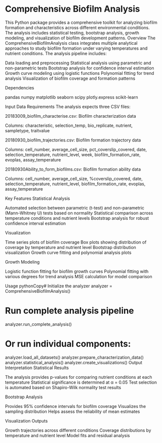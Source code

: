 # Comprehensive Biofilm Analysis

This Python package provides a comprehensive toolkit for analyzing biofilm formation and characteristics across different environmental conditions. The analysis includes statistical testing, bootstrap analysis, growth modeling, and visualization of biofilm development patterns.
Overview
The ComprehensiveBiofilmAnalysis class integrates multiple analytical approaches to study biofilm formation under varying temperatures and nutrient conditions. The analysis pipeline includes:

Data loading and preprocessing
Statistical analysis using parametric and non-parametric tests
Bootstrap analysis for confidence interval estimation
Growth curve modeling using logistic functions
Polynomial fitting for trend analysis
Visualization of biofilm coverage and formation patterns

Dependencies

pandas
numpy
matplotlib
seaborn
scipy
plotly.express
scikit-learn

Input Data Requirements
The analysis expects three CSV files:

20183009_biofilm_characterise.csv: Biofilm characterization data

Columns: characteristic, selection_temp, bio_replicate, nutrient, sampletype, traitvalue


20180930_biofilm_trajectories.csv: Biofilm formation trajectory data

Columns: cell_number, average_cell_size, pct_coverslip_covered, date, selection_temperature, nutrient_level, week, biofilm_formation_rate, evoplas, assay_temperature


20180930Ability_to_form_biofilms.csv: Biofilm formation ability data

Columns: cell_number, average_cell_size, %coverslip_covered, date, selection_temperature, nutrient_level, biofilm_formation_rate, evoplas, assay_temperature



Key Features
Statistical Analysis

Automated selection between parametric (t-test) and non-parametric (Mann-Whitney U) tests based on normality
Statistical comparison across temperature conditions and nutrient levels
Bootstrap analysis for robust confidence interval estimation

Visualization

Time series plots of biofilm coverage
Box plots showing distribution of coverage by temperature and nutrient level
Bootstrap distribution visualization
Growth curve fitting and polynomial analysis plots

Growth Modeling

Logistic function fitting for biofilm growth curves
Polynomial fitting with various degrees for trend analysis
MSE calculation for model comparison

Usage
pythonCopy# Initialize the analyzer
analyzer = ComprehensiveBiofilmAnalysis()

# Run complete analysis pipeline
analyzer.run_complete_analysis()

# Or run individual components:
analyzer.load_all_datasets()
analyzer.prepare_characterization_data()
analyzer.statistical_analysis()
analyzer.create_visualizations()
Output Interpretation
Statistical Results

The analysis provides p-values for comparing nutrient conditions at each temperature
Statistical significance is determined at α = 0.05
Test selection is automated based on Shapiro-Wilk normality test results

Bootstrap Analysis

Provides 95% confidence intervals for biofilm coverage
Visualizes the sampling distribution
Helps assess the reliability of mean estimates

Visualization Outputs

Growth trajectories across different conditions
Coverage distributions by temperature and nutrient level
Model fits and residual analysis
